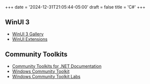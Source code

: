 +++
date = '2024-12-31T21:05:44-05:00'
draft = false
title = 'C#'
+++

## WinUI 3

* [WinUI 3 Gallery](https://github.com/microsoft/WinUI-Gallery)
* [WinUI Extensions](https://github.com/dotMorten/WinUIEx)

## Community Toolkits

* [Community Toolkits for .NET Documentation](https://learn.microsoft.com/en-ca/dotnet/communitytoolkit/)
* [Windows Community Toolkit](https://github.com/CommunityToolkit/Windows)
* [Windows Community Toolkit Labs](https://github.com/CommunityToolkit/Labs-Windows)